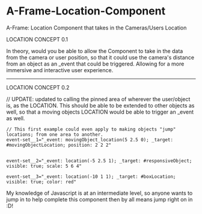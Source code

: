 # A-Frame-Location-Component
A-Frame: Location Component that takes in the Cameras/Users Location

LOCATION CONCEPT 0.1

In theory, would you be able to allow the Component to take in the data from the camera or user position, so that it could use the camera's distance from an object as an _event that could be triggered. Allowing for a more immersive and interactive user experience.

--------------------------------------------------------------------------------------

LOCATION CONCEPT 0.2 

  // UPDATE: updated to calling the pinned area of wherever the user/object is, as the LOCATION. This should be able to be extended to other objects as well, so that a moving objects LOCATION would be able to trigger an _event as well.

	// This first example could even apply to making objects "jump" locations; from one area to another.
	event-set__1="_event: movingObject_location(5 2.5 0); _target: #movingObjectLocation; position: 2 2 2"


	event-set__2="_event: location(-5 2.5 1); _target: #responsiveObject; visible: true; scale: 5 6 4"

	event-set__3="_event: location(-10 1 1); _target: #boxLocation; visible: true; color: red"


My knowledge of Javascript is at an intermediate level, so anyone wants to jump in to help complete this component then by all means jump right on in :D!
